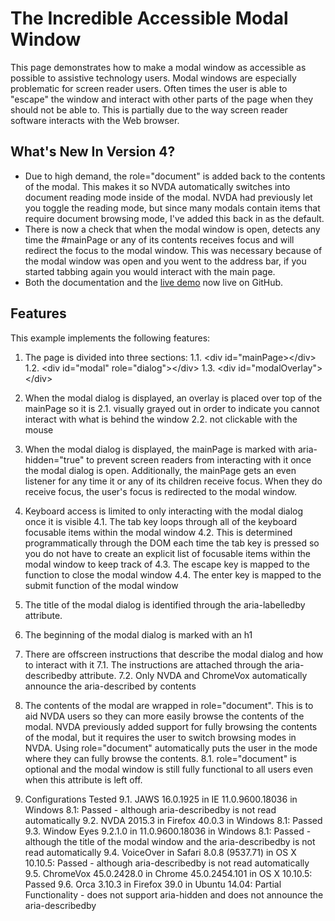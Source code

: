 # The Incredible Accessible Modal Window

This page demonstrates how to make a modal window as accessible as possible to assistive technology users. Modal windows are especially problematic for screen reader users. Often times the user is able to "escape" the window and interact with other parts of the page when they should not be able to. This is partially due to the way screen reader software interacts with the Web browser.

## What's New In Version 4?

* Due to high demand, the role="document" is added back to the contents of the modal. This makes it so NVDA automatically switches into document reading mode inside of the modal. NVDA had previously let you toggle the reading mode, but since many modals contain items that require document browsing mode, I've added this back in as the default.
* There is now a check that when the modal window is open, detects any time the #mainPage or any of its contents receives focus and will redirect the focus to the modal window. This was necessary because of the modal window was open and you went to the address bar, if you started tabbing again you would interact with the main page.
* Both the documentation and the [live demo](http://gdkraus.github.io/accessible-modal-dialog/) now live on GitHub.

## Features

This example implements the following features:

1. The page is divided into three sections:
  1.1. &lt;div id="mainPage&gt;&lt;/div&gt;
  1.2. &lt;div id="modal" role="dialog"&gt;&lt;/div&gt;
  1.3. &lt;div id="modalOverlay"&gt;&lt;/div&gt;

2. When the modal dialog is displayed, an overlay is placed over top of the mainPage so it is
  2.1. visually grayed out in order to indicate you cannot interact with what is behind the window
  2.2. not clickable with the mouse

3. When the modal dialog is displayed, the mainPage is marked with aria-hidden="true" to prevent screen readers from interacting with it once the modal dialog is open. Additionally, the mainPage gets an even listener for any time it or any of its children receive focus. When they do receive focus, the user's focus is redirected to the modal window.
4. Keyboard access is limited to only interacting with the modal dialog once it is visible
  4.1. The tab key loops through all of the keyboard focusable items within the modal window
  4.2. This is determined programmatically through the DOM each time the tab key is pressed so you do not have to create an explicit list of focusable items within the modal window to keep track of
  4.3. The escape key is mapped to the function to close the modal window
  4.4. The enter key is mapped to the submit function of the modal window

5. The title of the modal dialog is identified through the aria-labelledby attribute.
6. The beginning of the modal dialog is marked with an h1
7. There are offscreen instructions that describe the modal dialog and how to interact with it
  7.1. The instructions are attached through the aria-describedby attribute.
  7.2. Only NVDA and ChromeVox automatically announce the aria-described by contents

8. The contents of the modal are wrapped in role="document". This is to aid NVDA users so they can more easily browse the contents of the modal. NVDA previously added support for fully browsing the contents of the modal, but it requires the user to switch browsing modes in NVDA. Using role="document" automatically puts the user in the mode where they can fully browse the contents.
  8.1. role="document" is optional and the modal window is still fully functional to all users even when this attribute is left off.

9. Configurations Tested
  9.1. JAWS 16.0.1925 in IE 11.0.9600.18036 in Windows 8.1: Passed - although aria-describedby is not read automatically
  9.2. NVDA 2015.3 in Firefox 40.0.3 in Windows 8.1: Passed
  9.3. Window Eyes 9.2.1.0 in 11.0.9600.18036 in Windows 8.1: Passed - although the title of the modal window and the aria-describedby is not read automatically
  9.4. VoiceOver in Safari 8.0.8 (9537.71) in OS X 10.10.5: Passed - although aria-describedby is not read automatically
  9.5. ChromeVox 45.0.2428.0 in Chrome 45.0.2454.101 in OS X 10.10.5: Passed
  9.6. Orca 3.10.3 in Firefox 39.0 in Ubuntu 14.04: Partial Functionality - does not support aria-hidden and does not announce the aria-describedby
